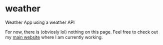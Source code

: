 # weather
Weather App using a weather API

For now, there is (obviosly lol) nothing on this page. Feel free to check out my [main website](https://dev.sebastian-sonne.com) where I am currently working.
